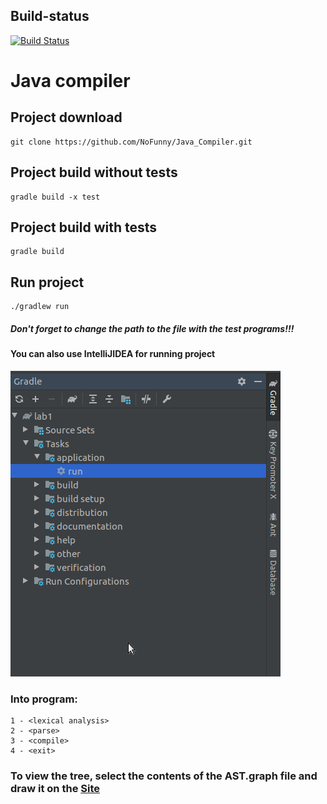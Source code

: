 ## Build-status
[![Build Status](https://travis-ci.org/NoFunny/Java_Compiler.svg?branch=master)](https://travis-ci.org/NoFunny/Java_Compiler)

# Java compiler

## Project download
```
git clone https://github.com/NoFunny/Java_Compiler.git
```

## Project build without tests
```
gradle build -x test
```

## Project build with tests
```
gradle build
```

## Run project 
```
./gradlew run
```

##### Don't forget to change the path to the file with the test programs!!!


#### You can also use IntelliJIDEA for running project
![Image](https://github.com/NoFunny/Java_Compiler/raw/master/src/main/resources/info.jpeg)

### Into program:
```
1 - <lexical analysis>
2 - <parse>
3 - <compile>
4 - <exit>
```

### To view the tree, select the contents of the AST.graph file and draw it on the [Site](http://www.webgraphviz.com/)